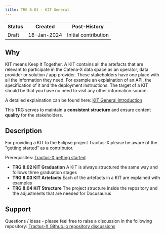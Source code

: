 ```yaml
---
title: TRG 8.01 - KIT General
---
```


| Status     | Created      | Post-History                           |
|------------|--------------|----------------------------------------|
| Draft      | 18-Jan-2024  | Initial contribution                   |

## Why

KIT means Keep It Together. A KIT contains all the artefacts that are relevant to participate in the Catena-X data space as an operator, data provider or solution / app provider. These stakeholders have one place with all the information they need. For example an explaination of an API, the specification of it and the deployment instructions. The target of a KIT should be that you have no need to visit any other information source.

A detailed explaination can be found here:
[KIT General Introduction](https://eclipse-tractusx.github.io/developer)

This TRG serves to maintain a **consistent structure** and ensure content **quality** for the stakeholders.

## Description

For providing a KIT to the Eclipse project Tractus-X please be aware of the "getting started" as a contributor.

Prerequisites: [Tractus-X getting started](https://eclipse-tractusx.github.io/docs/oss/getting-started)

- **TRG 8.02 KIT Graduation** A KIT is always structured the same way and follows three graduation stages
- **TRG 8.03 KIT Artefacts** Each of the artefacts in a KIT are explained with examples
- **TRG 8.04 KIT Structure** The project structure inside the repository and the adjustments that are needed for Docusaurus

## Support

Questions / ideas - please feel free to raise a discussion in the following repository: [Tractus-X Github.io repository discussions](https://github.com/eclipse-tractusx/eclipse-tractusx.github.io/discussions)
